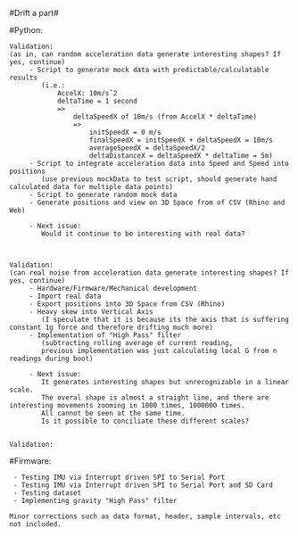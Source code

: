 
#Drift a part#




#Python:

	Validation:
	(as in, can random acceleration data generate interesting shapes? If yes, continue)
		 - Script to generate mock data with predictable/calculatable results 
		 	(i.e.: 
		 		AccelX: 10m/sˆ2
		 		deltaTime = 1 second
		 		=> 
		 			deltaSpeedX of 10m/s (from AccelX * deltaTime)
		 			=>
		 				initSpeedX = 0 m/s
						finalSpeedX = initSpeedX + deltaSpeedX = 10m/s
						averageSpeedX = deltaSpeedX/2
						deltaDistanceX = deltaSpeedX * deltaTime = 5m)
		 - Script to integrate acceleration data into Speed and Speed into positions
		 	(use previous mockData to test script, should generate hand calculated data for multiple data points)
		 - Script to generate random mock data
		 - Generate positions and view on 3D Space from of CSV (Rhino and Web)

		 - Next issue: 
		 	Would it continue to be interesting with real data?



	Validation:
	(can real noise from acceleration data generate interesting shapes? If yes, continue)
		 - Hardware/Firmware/Mechanical development
		 - Import real data
		 - Export positions into 3D Space from CSV (Rhino)
		 - Heavy skew into Vertical Axis
		 	(I speculate that it is because its the axis that is suffering constant 1g force and therefore drifting much more)
		 - Implementation of "High Pass" filter 
		 	(subtracting rolling average of current reading,
		 	previous implementation was just calculating local G from n readings during boot)

		 - Next issue: 
		 	It generates interesting shapes but unrecognizable in a linear scale.
		 	The overal shape is almost a straight line, and there are interesting movements zooming in 1000 times, 1000000 times.
		 	All cannot be seen at the same time.
			Is it possible to conciliate these different scales?

	
	Validation:
	


#Firmware:

	 - Testing IMU via Interrupt driven SPI to Serial Port
	 - Testing IMU via Interrupt driven SPI to Serial Port and SD Card
	 - Testing dataset
	 - Implementing gravity "High Pass" filter
	
	Minor corrections such as data format, header, sample intervals, etc not included.